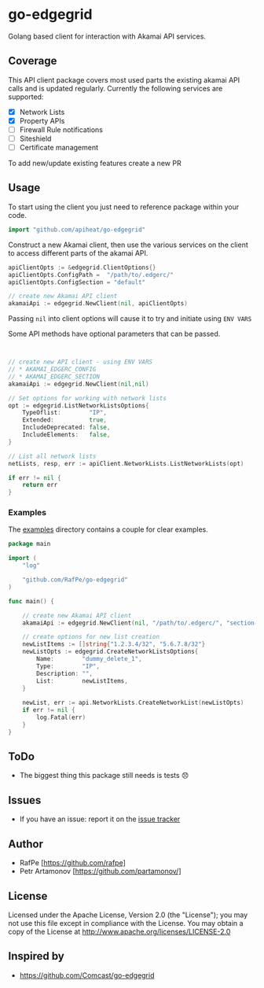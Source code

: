 # go-edgegrid

Golang based client for interaction with Akamai API services.

## Coverage

This API client package covers most used parts the existing akamai API calls and is updated regularly. Currently the following services are supported:

- [x] Network Lists
- [x] Property APIs
- [ ] Firewall Rule notifications
- [ ] Siteshield
- [ ] Certificate management

To add new/update existing features create a new PR

## Usage
To start using the client you just need to reference package within your code.

```go
import "github.com/apiheat/go-edgegrid"
```

Construct a new Akamai client, then use the various services on the client to
access different parts of the akamai API.

```go
apiClientOpts := &edgegrid.ClientOptions{}
apiClientOpts.ConfigPath =  "/path/to/.edgerc/"
apiClientOpts.ConfigSection = "default"

// create new Akamai API client
akamaiApi := edgegrid.NewClient(nil, apiClientOpts)
```

Passing `nil` into client options will cause it to try and initiate using `ENV VARS`

Some API methods have optional parameters that can be passed.

```go


// create new API client - using ENV VARS
// * AKAMAI_EDGERC_CONFIG
// * AKAMAI_EDGERC_SECTION
akamaiApi := edgegrid.NewClient(nil,nil)

// Set options for working with network lists
opt := edgegrid.ListNetworkListsOptions{
	TypeOflist:        "IP",
	Extended:          true,
	IncludeDeprecated: false,
	IncludeElements:   false,
}

// List all network lists
netLists, resp, err := apiClient.NetworkLists.ListNetworkLists(opt)

if err != nil {
	return err
}
```

### Examples

The [examples](https://github.com/RafPe/go-edgegrid/tree/master/examples) directory
contains a couple for clear examples.

```go
package main

import (
	"log"

	"github.com/RafPe/go-edgegrid"
)

func main() {

	// create new Akamai API client
	akamaiApi := edgegrid.NewClient(nil, "/path/to/.edgerc/", "section-name")

	// create options for new list creation
	newListItems := []string{"1.2.3.4/32", "5.6.7.8/32"}
	newListOpts := edgegrid.CreateNetworkListsOptions{
		Name:        "dummy_delete_1",
		Type:        "IP",
		Description: "",
		List:        newListItems,
	}
	
	newList, err := api.NetworkLists.CreateNetworkList(newListOpts)
	if err != nil {
		log.Fatal(err)
	}
}

```
## ToDo

- The biggest thing this package still needs is tests :disappointed:

## Issues

- If you have an issue: report it on the [issue tracker](https://github.com/RafPe/go-edgegrid/issues)

## Author

* RafPe [https://github.com/rafpe]
* Petr Artamonov [https://github.com/partamonov/]

## License

Licensed under the Apache License, Version 2.0 (the "License"); you may not use this file except in compliance with the License. You may obtain a copy of the License at <http://www.apache.org/licenses/LICENSE-2.0>

## Inspired by
* https://github.com/Comcast/go-edgegrid
